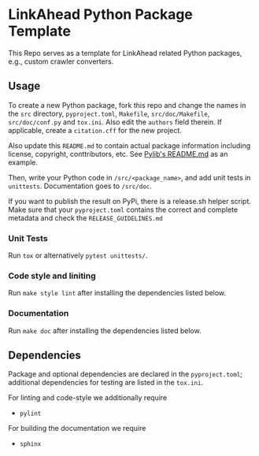 # LinkAhead Python Package Template

This Repo serves as a template for LinkAhead related Python packages, e.g.,
custom crawler converters.

## Usage

To create a new Python package, fork this repo and change the names in the `src`
directory, `pyproject.toml`, `Makefile`, `src/doc/Makefile`, `src/doc/conf.py`
and `tox.ini`. Also edit the `authors` field therein. If applicable, create a
`citation.cff` for the new project.

Also update this `README.md` to contain actual package information including
license, copyright, conttributors, etc. See [Pylib's
README.md](https://gitlab.com/linkahead/linkahead-pylib/-/blob/main/README.md?ref_type=heads)
as an example.

Then, write your Python code in `/src/<package_name>`, and add unit tests in
`unittests`. Documentation goes to `/src/doc`.

If you want to publish the result on PyPi, there is a release.sh helper
script. Make sure that your `pyproject.toml` contains the correct and complete
metadata and check the `RELEASE_GUIDELINES.md`

### Unit Tests

Run `tox` or alternatively `pytest unittests/`.

### Code style and liniting

Run `make style lint` after installing the dependencies listed below.

### Documentation

Run `make doc` after installing the dependencies listed below.

## Dependencies

Package and optional dependencies are declared in the `pyproject.toml`;
additional dependencies for testing are listed in the `tox.ini`.

For linting and code-style we additionally require

- `pylint`

For building the documentation we require

- `sphinx`
